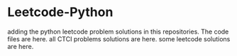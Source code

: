 # Leetcode-Python
adding the python leetcode problem solutions in this repositories. 
The code files are here.
all CTCI problems solutions are here.
some leetcode solutions are here.







































































































































































































































































































































































































































































































































































































































































































































































































































































